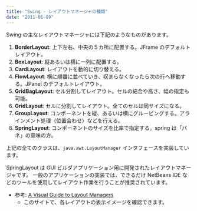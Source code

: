 ```yaml
---
title: "Swing - レイアウトマネージャの種類"
date: "2011-01-09"
---
```


Swing の主なレイアウトマネージャには下記のようなものがあります。

1. **BorderLayout**: 上下左右、中央の５カ所に配置する。JFrame のデフォルトレイアウト。
2. **BoxLayout**: 縦あるいは横に一列に配置する。
3. **CardLayout**: レイアウトを動的に切り替える。
4. **FlowLayout**: 横に順番に並べていき、収まらなくなったら次の行へ移動する。JPanel のデフォルトレイアウト。
5. **GridBagLayout**: セル分割してレイアウト。セルの結合や高さ、幅の指定も可能。
6. **GridLayout**: セルに分割してレイアウト。全てのセルは同サイズになる。
7. **GroupLayout**: コンポーネントを縦、あるいは横にグルーピングする。アラインメント処理（位置合わせ）などを行える。
8. **SpringLayout**: コンポーネントのサイズを比率で指定する。spring は「バネ」の意味の方。

上記の全てのクラスは、`java.awt.LayoutManager` インタフェースを実装しています。

SpringLayout は GUI ビルダアプリケーション用に開発されたレイアウトマネージャです。
一般のアプリケーションの実装では、できるだけ NetBeans IDE などのツールを使用してレイアウト作業を行うことが推奨されています。

- 参考: [A Visual Guide to Layout Managers](http://download.oracle.com/javase/tutorial/uiswing/layout/visual.html)
  - このサイトで、各レイアウトの表示イメージを確認できます。

